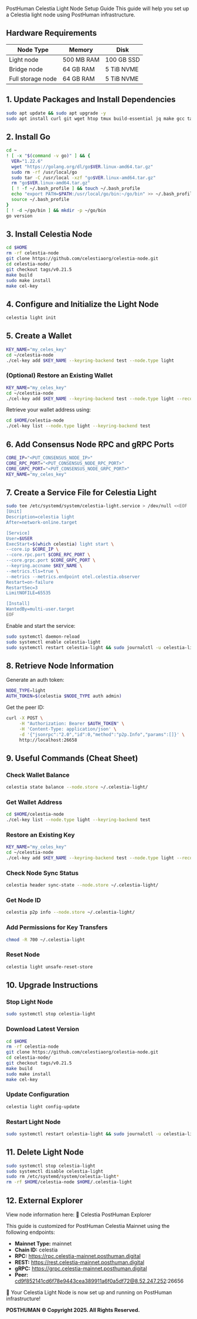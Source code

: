 PostHuman Celestia Light Node Setup Guide
This guide will help you set up a Celestia light node using PostHuman infrastructure.

## Hardware Requirements
| Node Type           | Memory       | Disk        |
|---------------------|-------------|------------|
| Light node        | 500 MB RAM   | 100 GB SSD  |
| Bridge node       | 64 GB RAM    | 5 TiB NVME  |
| Full storage node | 64 GB RAM    | 5 TiB NVME  |

## 1. Update Packages and Install Dependencies
```bash
sudo apt update && sudo apt upgrade -y
sudo apt install curl git wget htop tmux build-essential jq make gcc tar clang pkg-config libssl-dev ncdu -y
```

## 2. Install Go
```bash
cd ~
! [ -x "$(command -v go)" ] && {
  VER="1.22.6"
  wget "https://golang.org/dl/go$VER.linux-amd64.tar.gz"
  sudo rm -rf /usr/local/go
  sudo tar -C /usr/local -xzf "go$VER.linux-amd64.tar.gz"
  rm "go$VER.linux-amd64.tar.gz"
  [ ! -f ~/.bash_profile ] && touch ~/.bash_profile
  echo "export PATH=$PATH:/usr/local/go/bin:~/go/bin" >> ~/.bash_profile
  source ~/.bash_profile
}
[ ! -d ~/go/bin ] && mkdir -p ~/go/bin
go version
```

## 3. Install Celestia Node
```bash
cd $HOME
rm -rf celestia-node
git clone https://github.com/celestiaorg/celestia-node.git
cd celestia-node/
git checkout tags/v0.21.5
make build
sudo make install
make cel-key
```

## 4. Configure and Initialize the Light Node
```bash
celestia light init
```

## 5. Create a Wallet
```bash
KEY_NAME="my_celes_key"
cd ~/celestia-node
./cel-key add $KEY_NAME --keyring-backend test --node.type light
```

### (Optional) Restore an Existing Wallet
```bash
KEY_NAME="my_celes_key"
cd ~/celestia-node
./cel-key add $KEY_NAME --keyring-backend test --node.type light --recover
```

Retrieve your wallet address using:
```bash
cd $HOME/celestia-node
./cel-key list --node.type light --keyring-backend test
```

## 6. Add Consensus Node RPC and gRPC Ports
```bash
CORE_IP="<PUT_CONSENSUS_NODE_IP>"
CORE_RPC_PORT="<PUT_CONSENSUS_NODE_RPC_PORT>"
CORE_GRPC_PORT="<PUT_CONSENSUS_NODE_GRPC_PORT>"
KEY_NAME="my_celes_key"
```

## 7. Create a Service File for Celestia Light
```bash
sudo tee /etc/systemd/system/celestia-light.service > /dev/null <<EOF
[Unit]
Description=celestia light
After=network-online.target

[Service]
User=$USER
ExecStart=$(which celestia) light start \
--core.ip $CORE_IP \
--core.rpc.port $CORE_RPC_PORT \
--core.grpc.port $CORE_GRPC_PORT \
--keyring.accname $KEY_NAME \
--metrics.tls=true \
--metrics --metrics.endpoint otel.celestia.observer
Restart=on-failure
RestartSec=3
LimitNOFILE=65535

[Install]
WantedBy=multi-user.target
EOF
```

Enable and start the service:
```bash
sudo systemctl daemon-reload
sudo systemctl enable celestia-light
sudo systemctl restart celestia-light && sudo journalctl -u celestia-light -fo cat
```

## 8. Retrieve Node Information
Generate an auth token:
```bash
NODE_TYPE=light
AUTH_TOKEN=$(celestia $NODE_TYPE auth admin)
```

Get the peer ID:
```bash
curl -X POST \
     -H "Authorization: Bearer $AUTH_TOKEN" \
     -H 'Content-Type: application/json' \
     -d '{"jsonrpc":"2.0","id":0,"method":"p2p.Info","params":[]}' \
     http://localhost:26658
```

## 9. Useful Commands (Cheat Sheet)

### Check Wallet Balance
```bash
celestia state balance --node.store ~/.celestia-light/
```

### Get Wallet Address
```bash
cd $HOME/celestia-node
./cel-key list --node.type light --keyring-backend test
```

### Restore an Existing Key
```bash
KEY_NAME="my_celes_key"
cd ~/celestia-node
./cel-key add $KEY_NAME --keyring-backend test --node.type light --recover
```

### Check Node Sync Status
```bash
celestia header sync-state --node.store ~/.celestia-light/
```

### Get Node ID
```bash
celestia p2p info --node.store ~/.celestia-light/
```

### Add Permissions for Key Transfers
```bash
chmod -R 700 ~/.celestia-light
```

### Reset Node
```bash
celestia light unsafe-reset-store
```

## 10. Upgrade Instructions

### Stop Light Node
```bash
sudo systemctl stop celestia-light
```

### Download Latest Version
```bash
cd $HOME
rm -rf celestia-node
git clone https://github.com/celestiaorg/celestia-node.git
cd celestia-node/
git checkout tags/v0.21.5
make build
sudo make install
make cel-key
```

### Update Configuration
```bash
celestia light config-update
```

### Restart Light Node
```bash
sudo systemctl restart celestia-light && sudo journalctl -u celestia-light -fo cat
```

## 11. Delete Light Node
```bash
sudo systemctl stop celestia-light
sudo systemctl disable celestia-light
sudo rm /etc/systemd/system/celestia-light*
rm -rf $HOME/celestia-node $HOME/.celestia-light
```

## 12. External Explorer
View node information here:
🔗 Celestia PostHuman Explorer

This guide is customized for PostHuman Celestia Mainnet using the following endpoints:

- **Mainnet Type:** mainnet
- **Chain ID:** celestia
- **RPC:** https://rpc.celestia-mainnet.posthuman.digital
- **REST:** https://rest.celestia-mainnet.posthuman.digital
- **gRPC:** https://grpc.celestia-mainnet.posthuman.digital
- **Peer:** cd9f852141cd6f78e9443cea389911a6f0a5df72@8.52.247.252:26656

🚀 Your Celestia Light Node is now set up and running on PostHuman infrastructure!

**POSTHUMAN © Copyright 2025. All Rights Reserved.**

